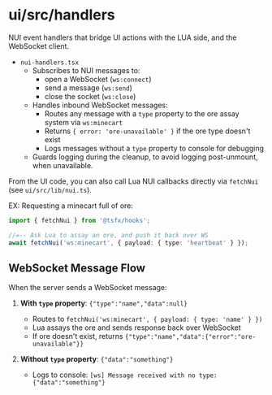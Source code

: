 # ui/src/handlers

NUI event handlers that bridge UI actions with the LUA side, and the WebSocket client.

- `nui-handlers.tsx`
  - Subscribes to NUI messages to:
    - open a WebSocket (`ws:connect`)
    - send a message (`ws:send`)
    - close the socket (`ws:close`)
  - Handles inbound WebSocket messages:
    - Routes any message with a `type` property to the ore assay system via `ws:minecart`
    - Returns `{ error: 'ore-unavailable' }` if the ore type doesn't exist
    - Logs messages without a `type` property to console for debugging
  - Guards logging during the cleanup, to avoid logging post-unmount, when unavailable.

From the UI code, you can also call Lua NUI callbacks directly via `fetchNui` (see `ui/src/lib/nui.ts`). 

EX: Requesting a minecart full of ore:

```ts
import { fetchNui } from '@tsfx/hooks';

//=-- Ask Lua to assay an ore, and push it back over WS
await fetchNui('ws:minecart', { payload: { type: 'heartbeat' } });
```

## WebSocket Message Flow

When the server sends a WebSocket message:

1. **With `type` property**: `{"type":"name","data":null}`
   - Routes to `fetchNui('ws:minecart', { payload: { type: 'name' } })`
   - Lua assays the ore and sends response back over WebSocket
   - If ore doesn't exist, returns `{"type":"name","data":{"error":"ore-unavailable"}}`

2. **Without `type` property**: `{"data":"something"}`
   - Logs to console: `[ws] Message received with no type: {"data":"something"}`
